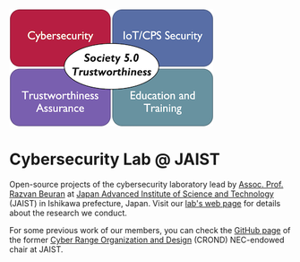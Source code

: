 ![Research Directions](profile/lab_research_directions.png) 

# Cybersecurity Lab @ JAIST

Open-source projects of the cybersecurity laboratory lead by [Assoc. Prof. Razvan Beuran](https://www.jaist.ac.jp/~razvan/index.html) at [Japan Advanced Institute of Science and Technology](https://www.jaist.ac.jp/) (JAIST) in Ishikawa prefecture, Japan. Visit our [lab's web page](https://www.jaist.ac.jp/is/labs/beuran-lab/index.html) for details about the research we conduct.

For some previous work of our members, you can check the [GitHub page](https://github.com/crond-jaist) of the former [Cyber Range Organization and Design](https://www.jaist.ac.jp/misc/crond/index-en.html) (CROND) NEC-endowed chair at JAIST.
